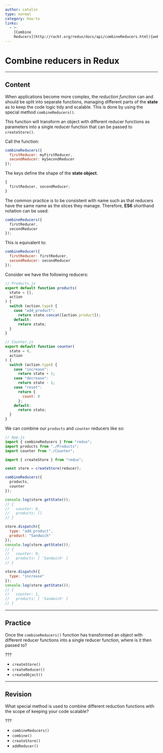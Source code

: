```yaml
---
author: catalin
type: normal
category: how-to
links:
  - >-
    [Combine
    Reducers](http://rackt.org/redux/docs/api/combineReducers.html){website}
---
```


# Combine reducers in Redux


---

## Content

When applications become more complex, the *reduction function* can and should be split into separate functions, managing different parts of the **state** as to keep the code logic tidy and scalable. This is done by using the special method `combineReducers()`.

This function will transform an object with different reducer functions as parameters into a single reducer function that can be passed to `createStore()`.

Call the function:

```js
combineReducers({
  firstReducer: myFirstReducer,
  secondReducer: mySecondReducer
});
```

The keys define the shape of the **state object**.

```javascript
{
  firstReducer, secondReducer;
}
```

The common practice is to be consistent with name such as that reducers have the same name as the slices they manage. Therefore, **ES6** shorthand notation can be used:

```javascript
combineReducers({
  firstReducer,
  secondReducer
});
```

This is equivalent to:

```javascript
combineReducer({
  firstReducer: firstReducer,
  secondReducer: secondReducer
});
```

Consider we have the following reducers:

```js
// Products.js
export default function products(
  state = [],
  action
) {
  switch (action.type) {
    case "add_product":
      return state.concat([action.product]);
    default:
      return state;
  }
}

// Counter.js
export default function counter(
  state = 0,
  action
) {
  switch (action.type) {
    case "increase":
      return state + 1;
    case "decrease":
      return state - 1;
    case "reset":
      return {
        count: 0
      };
    default:
      return state;
  }
}
```

We can combine our `products` and `counter` reducers like so:

```js
// App.js
import { combineReducers } from "redux";
import products from "./Products";
import counter from "./Counter";

import { createStore } from "redux";

const store = createStore(reducer);

combineReducers({
  products,
  counter
});

console.log(store.getState());
// {
//   counter: 0,
//   products: []
// }

store.dispatch({
  type: "add_product",
  product: "Sandwich"
});
console.log(store.getState());
// {
//   counter: 0,
//   products: [ 'Sandwich' ]
// }

store.dispatch({
  type: "increase"
});
console.log(store.getState());
// {
//   counter: 1,
//   products: [ 'Sandwich' ]
// }
```


---

## Practice

Once the `combineReducers()` function has transformed an object with different reducer functions into a single reducer function, where is it then passed to? 

???

- `createStore()`
- `createReducer()`
- `createObject()`


---

## Revision

What special method is used to combine different reduction functions with the scope of keeping your code scalable?

???

- `combineReducers()`
- `combine()`
- `createStore()`
- `addReducer()`
